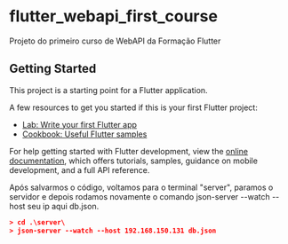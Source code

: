 # flutter_webapi_first_course

Projeto do primeiro curso de WebAPI da Formação Flutter

## Getting Started

This project is a starting point for a Flutter application.

A few resources to get you started if this is your first Flutter project:

- [Lab: Write your first Flutter app](https://docs.flutter.dev/get-started/codelab)
- [Cookbook: Useful Flutter samples](https://docs.flutter.dev/cookbook)

For help getting started with Flutter development, view the
[online documentation](https://docs.flutter.dev/), which offers tutorials,
samples, guidance on mobile development, and a full API reference.

Após salvarmos o código, voltamos para o terminal "server", paramos o servidor e depois rodamos novamente o comando json-server --watch --host seu ip aqui db.json.

````cmake
> cd .\server\
> json-server --watch --host 192.168.150.131 db.json

````

